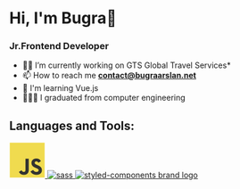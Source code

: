 <h1>Hi, I'm Bugra👋</h1>
<h3>Jr.Frontend Developer</h3>

- 👨‍💻 I’m currently working on GTS Global Travel Services*
- 📫 How to reach me **contact@bugraarslan.net**
- 📗 I'm learning Vue.js
- 👨🏼‍🎓 I graduated from computer engineering
<h2 align="left">Languages and Tools:</h2>
<p align="left">
<a href="https://developer.mozilla.org/en-US/docs/Web/JavaScript" target="_blank"> 
<img src="https://raw.githubusercontent.com/devicons/devicon/master/icons/javascript/javascript-original.svg" alt="javascript" width="64" height="64"/> 
</a>
<a href="#css" target="_blank">
<img src="https://www.svgrepo.com/show/125597/css.svg" alt="sass" width="64" height="64"/>
</a>
<a href="#adobeXd" target="_blank">
<img src="https://www.svgrepo.com/show/303109/adobe-xd-logo.svg" alt="styled-components brand logo" width="64" height="64"/>
</a>
</p>
